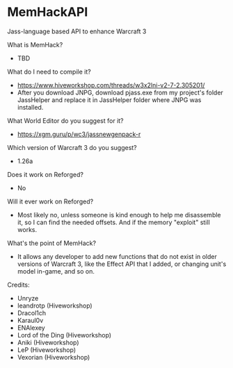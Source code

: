 # MemHackAPI
Jass-language based API to enhance Warcraft 3

What is MemHack?
  - TBD

What do I need to compile it?
  - https://www.hiveworkshop.com/threads/w3x2lni-v2-7-2.305201/
  - After you download JNPG, download pjass.exe from my project's folder JassHelper and replace it in JassHelper folder where JNPG was installed.

What World Editor do you suggest for it?
  - https://xgm.guru/p/wc3/jassnewgenpack-r

Which version of Warcraft 3 do you suggest?
  - 1.26a

Does it work on Reforged?
  - No

Will it ever work on Reforged?
  - Most likely no, unless someone is kind enough to help me disassemble it, so I can find the needed offsets. And if the memory "exploit" still works.

What's the point of MemHack?
  - It allows any developer to add new functions that do not exist in older versions of Warcraft 3, like the Effect API that I added, or changing unit's model in-game, and so on.

Credits:
  - Unryze
  - leandrotp (Hiveworkshop)
  - Dracol1ch
  - Karaul0v
  - ENAlexey
  - Lord of the Ding (Hiveworkshop)
  - Aniki (Hiveworkshop)
  - LeP (Hiveworkshop)
  - Vexorian (Hiveworkshop)
